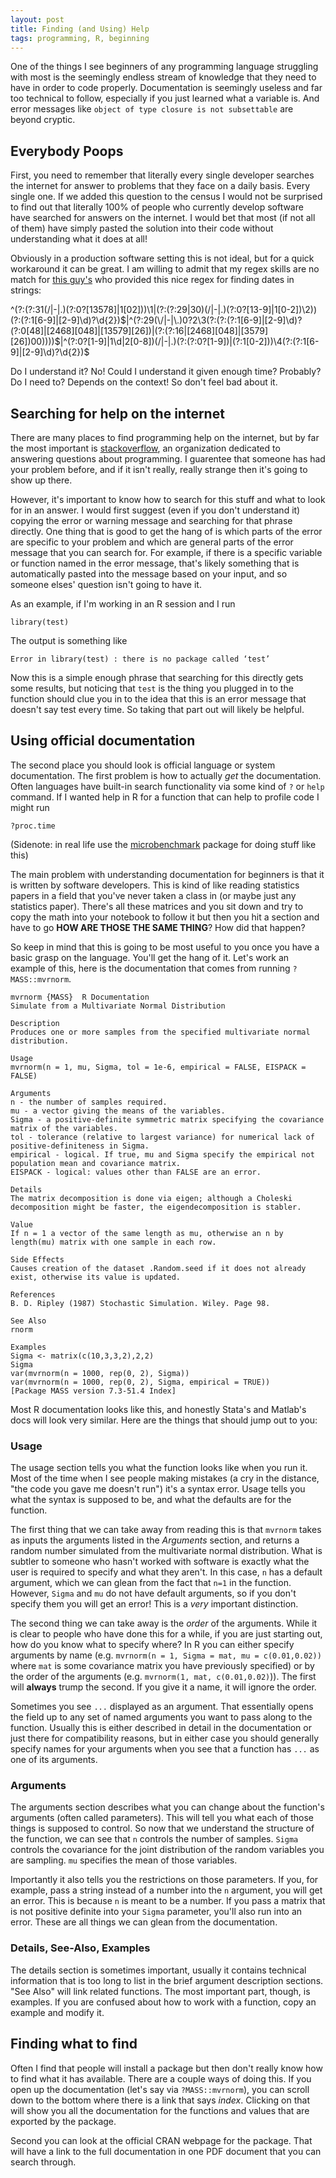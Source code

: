 ```yaml
---
layout: post
title: Finding (and Using) Help
tags: programming, R, beginning
---
```


One of the things I see beginners of any programming language struggling with most is the seemingly endless stream of knowledge that they need to have in order to code properly. Documentation is seemingly useless and far too technical to follow, especially if you just learned what a variable is. And error messages like `object of type closure is not subsettable` are beyond cryptic. 

## Everybody Poops

First, you need to remember that literally every single developer searches the internet for answer to problems that they face on a daily basis. Every single one. If we added this question to the census I would not be surprised to find out that literally 100% of people who currently develop software have searched for answers on the internet. I would bet that most (if not all of them) have simply pasted the solution into their code without understanding what it does at all!

Obviously in a production software setting this is not ideal, but for a quick workaround it can be great. I am willing to admit that my regex skills are no match for [this guy's](https://stackoverflow.com/a/15504877/7158451) who provided this nice regex for finding dates in strings:

^(?:(?:31(\/|-|\.)(?:0?[13578]|1[02]))\1|(?:(?:29|30)(\/|-|\.)(?:0?[13-9]|1[0-2])\2))(?:(?:1[6-9]|[2-9]\d)?\d{2})$|^(?:29(\/|-|\.)0?2\3(?:(?:(?:1[6-9]|[2-9]\d)?(?:0[48]|[2468][048]|[13579][26])|(?:(?:16|[2468][048]|[3579][26])00))))$|^(?:0?[1-9]|1\d|2[0-8])(\/|-|\.)(?:(?:0?[1-9])|(?:1[0-2]))\4(?:(?:1[6-9]|[2-9]\d)?\d{2})$

Do I understand it? No! Could I understand it given enough time? Probably? Do I need to? Depends on the context! So don't feel bad about it.

## Searching for help on the internet

There are many places to find programming help on the internet, but by far the most important is [stackoverflow](stackoverflow.org), an organization dedicated to answering questions about programming. I guarentee that someone has had your problem before, and if it isn't really, really strange then it's going to show up there. 

However, it's important to know how to search for this stuff and what to look for in an answer. I would first suggest (even if you don't understand it) copying the error or warning message and searching for that phrase directly. One thing that is good to get the hang of is which parts of the error are specific to your problem and which are general parts of the error message that you can search for. For example, if there is a specific variable or function named in the error message, that's likely something that is automatically pasted into the message based on your input, and so someone elses' question isn't going to have it.

As an example, if I'm working in an R session and I run

```
library(test)
```

The output is something like 

```
Error in library(test) : there is no package called ‘test’
```

Now this is a simple enough phrase that searching for this directly gets some results, but noticing that `test` is the thing you plugged in to the function should clue you in to the idea that this is an error message that doesn't say test every time. So taking that part out will likely be helpful.

## Using official documentation

The second place you should look is official language or system documentation. The first problem is how to actually _get_ the documentation. Often languages have built-in search functionality via some kind of `?` or `help` command. If I wanted help in R for a function that can help to profile code I might run

```
?proc.time
```

(Sidenote: in real life use the [microbenchmark](https://cran.r-project.org/web/packages/microbenchmark/microbenchmark.pdf) package for doing stuff like this)

The main problem with understanding documentation for beginners is that it is written by software developers. This is kind of like reading statistics papers in a field that you've never taken a class in (or maybe just any statistics paper). There's all these matrices and you sit down and try to copy the math into your notebook to follow it but then you hit a section and have to go **HOW ARE THOSE THE SAME THING**? How did that happen?

So keep in mind that this is going to be most useful to you once you have a basic grasp on the language. You'll get the hang of it. Let's work an example of this, here is the documentation that comes from running `?MASS::mvrnorm`.

```
mvrnorm {MASS}	R Documentation
Simulate from a Multivariate Normal Distribution

Description
Produces one or more samples from the specified multivariate normal distribution.

Usage
mvrnorm(n = 1, mu, Sigma, tol = 1e-6, empirical = FALSE, EISPACK = FALSE)

Arguments
n - the number of samples required.
mu - a vector giving the means of the variables.
Sigma - a positive-definite symmetric matrix specifying the covariance matrix of the variables.
tol - tolerance (relative to largest variance) for numerical lack of positive-definiteness in Sigma.
empirical - logical. If true, mu and Sigma specify the empirical not population mean and covariance matrix.
EISPACK	- logical: values other than FALSE are an error.

Details 
The matrix decomposition is done via eigen; although a Choleski decomposition might be faster, the eigendecomposition is stabler.

Value
If n = 1 a vector of the same length as mu, otherwise an n by length(mu) matrix with one sample in each row.

Side Effects
Causes creation of the dataset .Random.seed if it does not already exist, otherwise its value is updated.

References
B. D. Ripley (1987) Stochastic Simulation. Wiley. Page 98.

See Also
rnorm

Examples
Sigma <- matrix(c(10,3,3,2),2,2)
Sigma
var(mvrnorm(n = 1000, rep(0, 2), Sigma))
var(mvrnorm(n = 1000, rep(0, 2), Sigma, empirical = TRUE))
[Package MASS version 7.3-51.4 Index]
```

Most R documentation looks like this, and honestly Stata's and Matlab's docs will look very similar. Here are the things that should jump out to you:

### Usage

The usage section tells you what the function looks like when you run it. Most of the time when I see people making mistakes (a cry in the distance, "the code you gave me doesn't run") it's a syntax error. Usage tells you what the syntax is supposed to be, and what the defaults are for the function. 

The first thing that we can take away from reading this is that `mvrnorm` takes as inputs the arguments listed in the _Arguments_ section, and returns a random number simulated from the multivariate normal distribution. What is subtler to someone who hasn't worked with software is exactly what the user is required to specify and what they aren't. In this case, `n` has a default argument, which we can glean from the fact that `n=1` in the function. However, `Sigma` and `mu` do not have default arguments, so if you don't specify them you will get an error! This is a _very_ important distinction.

The second thing we can take away is the _order_ of the arguments. While it is clear to people who have done this for a while, if you are just starting out, how do you know what to specify where? In R you can either specify arguments by name (e.g. `mvrnorm(n = 1, Sigma = mat, mu = c(0.01,0.02))` where `mat` is some covariance matrix you have previously specified) or by the order of the arguments (e.g. `mvrnorm(1, mat, c(0.01,0.02)`)). The first will **always** trump the second. If you give it a name, it will ignore the order.

Sometimes you see `...` displayed as an argument. That essentially opens the field up to any set of named arguments you want to pass along to the function. Usually this is either described in detail in the documentation or just there for compatibility reasons, but in either case you should generally specify names for your arguments when you see that a function has `...` as one of its arguments.

### Arguments

The arguments section describes what you can change about the function's arguments (often called parameters). This will tell you what each of those things is supposed to control. So now that we understand the structure of the function, we can see that `n` controls the number of samples. `Sigma` controls the covariance for the joint distribution of the random variables you are sampling. `mu` specifies the mean of those variables. 

Importantly it also tells you the restrictions on those parameters. If you, for example, pass a string instead of a number into the `n` argument, you will get an error. This is because `n` is meant to be a number. If you pass a matrix that is not positive definite into your `Sigma` parameter, you'll also run into an error. These are all things we can glean from the documentation.

### Details, See-Also, Examples

The details section is sometimes important, usually it contains technical information that is too long to list in the brief argument description sections. "See Also" will link related functions. The most important part, though, is examples. If you are confused about how to work with a function, copy an example and modify it.

## Finding what to find

Often I find that people will install a package but then don't really know how to find what it has available. There are a couple ways of doing this. If you open up the documentation (let's say via `?MASS::mvrnorm`), you can scroll down to the bottom where there is a link that says _index_. Clicking on that will show you all the documentation for the functions and values that are exported by the package.

Second you can look at the official CRAN webpage for the package. That will have a link to the full documentation in one PDF document that you can search through.
